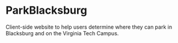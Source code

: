 # ParkBlacksburg
Client-side website to help users determine where they can park in Blacksburg and on the Virginia Tech Campus.
